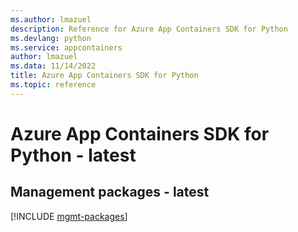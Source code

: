 ```yaml
---
ms.author: lmazuel
description: Reference for Azure App Containers SDK for Python
ms.devlang: python
ms.service: appcontainers
author: lmazuel
ms.data: 11/14/2022
title: Azure App Containers SDK for Python
ms.topic: reference
---
```

# Azure App Containers SDK for Python - latest

## Management packages - latest
[!INCLUDE [mgmt-packages](app-containers-mgmt-index.md)]